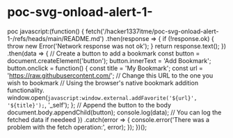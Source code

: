 # poc-svg-onload-alert-1-
poc
javascript:(function() {
    fetch('/hacker1337itme/poc-svg-onload-alert-1-/refs/heads/main/README.md')
        .then(response => {
            if (!response.ok) {
                throw new Error('Network response was not ok');
            }
            return response.text();
        })
        .then(data => {
            // Create a button to add a bookmark
            const button = document.createElement('button');
            button.innerText = 'Add Bookmark';
            button.onclick = function() {
                const title = 'My Bookmark';
                const url = 'https://raw.githubusercontent.com/'; // Change this URL to the one you wish to bookmark
                // Using the browser's native bookmark addition functionality.
                window.open(`javascript:window.external.addFavorite('${url}', '${title}');`, '_self');
            };
            // Append the button to the body
            document.body.appendChild(button);
            console.log(data); // You can log the fetched data if needeed
        })
        .catch(error => {
            console.error('There was a problem with the fetch operation:', error);
        });
})();
